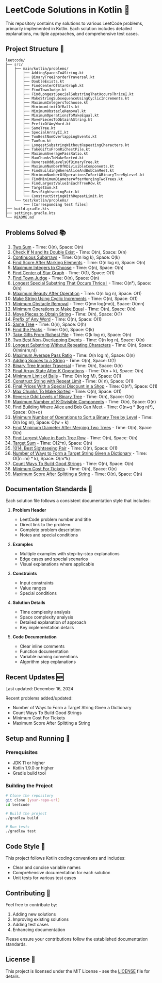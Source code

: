 # LeetCode Solutions in Kotlin 🎯

This repository contains my solutions to various LeetCode problems, primarily implemented in Kotlin. Each solution
includes detailed explanations, multiple approaches, and comprehensive test cases.

## Project Structure 📁

```
leetcode/
├── src/
│   ├── main/kotlin/problems/
│   │   ├── AddingSpacesToAString.kt
│   │   ├── BinaryTreeInorderTraversal.kt
│   │   ├── DoubleExists.kt
│   │   ├── FindCenterOfStarGraph.kt
│   │   ├── FindTownJudge.kt
│   │   ├── FindLongestSpecialSubstringThatOccursThriceI.kt
│   │   ├── MakeStringSubsequenceUsingCyclicIncrements.kt
│   │   ├── MaximumIntegersToChoose.kt
│   │   ├── MinimumLimitOfBalls.kt
│   │   ├── MinimumObstacleRemoval.kt
│   │   ├── MinimumOperationsToMakeEqual.kt
│   │   ├── MovePiecesToObtainAString.kt
│   │   ├── PrefixOfAnyWord.kt
│   │   ├── SameTree.kt
│   │   ├── SpecialArrayII.kt
│   │   ├── TwoBestNonOverlappingEvents.kt
│   │   ├── TwoSum.kt
│   │   ├── LongestSubstringWithoutRepeatingCharacters.kt
│   │   ├── TakeGiftsFromRichestPile.kt
│   │   ├── MaximumAveragePassRatio.kt
│   │   ├── MaxChunksToMakeSorted.kt
│   │   ├── ReverseOddLevelsOfBinaryTree.kt
│   │   ├── MaximumNumberOfKDivisibleComponents.kt
│   │   ├── FindBuildingWhereAliceAndBobCanMeet.kt
│   │   ├── MinimumNumberOfOperationsToSortABinaryTreeByLevel.kt
│   │   ├── FindMinimumDiameterAfterMergingTwoTrees.kt
│   │   ├── FindLargestValueInEachTreeRow.kt
│   │   ├── TargetSum.kt
│   │   ├── BestSightseeingPair.kt
│   │   └── ConstructStringWithRepeatLimit.kt
│   └── test/kotlin/problems/
│       └── [Corresponding test files]
├── build.gradle.kts
├── settings.gradle.kts
└── README.md
```

## Problems Solved 📚

1. [Two Sum](https://leetcode.com/problems/two-sum/) - Time: O(n), Space: O(n)
2. [Check If N and Its Double Exist](https://leetcode.com/problems/check-if-n-and-its-double-exist/) - Time: O(n),
   Space: O(n)
3. [Continuous Subarrays](https://leetcode.com/problems/continuous-subarrays/) - Time: O(n log k), Space: O(k)
4. [Find Score After Marking Elements](https://leetcode.com/problems/find-score-of-an-array-after-marking-all-elements/) -
   Time: O(n log n), Space: O(n)
5. [Maximum Integers to Choose](https://leetcode.com/problems/maximum-number-of-integers-to-choose-from-a-range-i/) -
   Time: O(n), Space: O(n)
6. [Find Center of Star Graph](https://leetcode.com/problems/find-center-of-star-graph/) - Time: O(1), Space: O(1)
7. [Find Town Judge](https://leetcode.com/problems/find-the-town-judge/) - Time: O(n), Space: O(n)
8. [Longest Special Substring That Occurs Thrice I](https://leetcode.com/problems/longest-substring-that-occurs-thrice/) -
   Time: O(n²), Space: O(n)
9. [Maximum Beauty After Operation](https://leetcode.com/problems/maximum-beauty-of-an-array-after-applying-operation/) -
   Time: O(n log n), Space: O(1)
10. [Make String Using Cyclic Increments](https://leetcode.com/problems/make-string-a-subsequence-using-cyclic-increments/) -
    Time: O(n), Space: O(1)
11. [Minimum Obstacle Removal](https://leetcode.com/problems/minimum-obstacle-removal-to-reach-corner/) - Time: O(mn
    log(mn)), Space: O(mn)
12. [Minimum Operations to Make Equal](https://leetcode.com/problems/minimum-operations-to-make-equal/) - Time: O(n),
    Space: O(n)
13. [Move Pieces to Obtain String](https://leetcode.com/problems/move-pieces-to-obtain-a-string/) - Time: O(n), Space:
    O(1)
14. [Prefix of Any Word](https://leetcode.com/problems/check-if-a-word-occurs-as-a-prefix-of-any-word-in-a-sentence/) -
    Time: O(n), Space: O(1)
15. [Same Tree](https://leetcode.com/problems/same-tree/) - Time: O(n), Space: O(h)
16. [Find the Peaks](https://leetcode.com/problems/find-the-peaks/) - Time: O(n), Space: O(k)
17. [Take Gifts From Richest Pile](https://leetcode.com/problems/take-gifts-from-the-richest-pile/) - Time: O(k log n),
    Space: O(n)
18. [Two Best Non-Overlapping Events](https://leetcode.com/problems/two-best-non-overlapping-events/) - Time: O(n log
    n), Space: O(n)
19. [Longest Substring Without Repeating Characters](https://leetcode.com/problems/longest-substring-without-repeating-characters/) -
    Time: O(n), Space: O(min(m,n))
20. [Maximum Average Pass Ratio](https://leetcode.com/problems/maximum-average-pass-ratio/) - Time: O(n log n), Space:
    O(n)
21. [Adding Spaces to a String](https://leetcode.com/problems/adding-spaces-to-a-string/) - Time: O(n), Space: O(1)
22. [Binary Tree Inorder Traversal](https://leetcode.com/problems/binary-tree-inorder-traversal/) - Time: O(n), Space:
    O(h)
23. [Final Array State After K Operations](https://leetcode.com/problems/final-array-after-k-operations/) - Time: O(n +
    k), Space: O(n)
24. [Minimum Limit of Balls](https://leetcode.com/problems/minimum-limit-of-balls-in-a-bag/) - Time: O(n log M), Space:
    O(1)
25. [Construct String with Repeat Limit](https://leetcode.com/problems/construct-string-with-repeat-limit/) - Time: O(
    n), Space: O(1)
26. [Final Prices With a Special Discount in a Shop](https://leetcode.com/problems/final-prices-with-a-special-discount-in-a-shop) -
    Time: O(n²), Space: O(1)
27. [Max Chunks To Make Sorted](https://leetcode.com/problems/max-chunks-to-make-sorted/description) - Time: O(n),
    Space: O(1)
28. [Reverse Odd Levels of Binary Tree](https://leetcode.com/problems/reverse-odd-levels-of-binary-tree/description) -
    Time: O(n), Space: O(n)
29. [Maximum Number of K-Divisible Components](https://leetcode.com/problems/maximum-number-of-k-divisible-components/description) -
    Time: O(n), Space: O(n)
30. [Find Building Where Alice and Bob Can Meet](https://leetcode.com/problems/find-building-where-alice-and-bob-can-meet/description/) -
    Time: O(n+q * (log n)²), Space: O(n+q)
31. [Minimum Number of Operations to Sort a Binary Tree by Level](https://leetcode.com/problems/minimum-number-of-operations-to-sort-a-binary-tree-by-level/description) -
    Time: O(n log m), Space: O(w + k)
32. [Find Minimum Diameter After Merging Two Trees](https://leetcode.com/problems/find-minimum-diameter-after-merging-two-trees/description/) -
    Time: O(n), Space O(n)
33. [Find Largest Value in Each Tree Row](https://leetcode.com/problems/find-largest-value-in-each-tree-row/description/) -
    Time: O(n), Space: O(n)
34. [Target Sum](https://leetcode.com/problems/target-sum/description/) - Time: O(2^n), Space: O(n)
35. [1014. Best Sightseeing Pair](https://leetcode.com/problems/best-sightseeing-pair/description) - Time: O(n), Space:
    O(1)
36. [Number of Ways to Form a Target String Given a Dictionary](https://leetcode.com/problems/number-of-ways-to-form-a-target-string-given-a-dictionary/description/) -
    Time: O((n+m) * k), Space: O(m*k)
37. [Count Ways To Build Good Strings](https://leetcode.com/problems/count-ways-to-build-good-strings/description/) -
    Time: O(n), Space: O(n)
38. [Minimum Cost For Tickets](https://leetcode.com/problems/minimum-cost-for-tickets/description/) - Time: O(n), Space:
    O(n)
39. [Maximum Score After Splitting a String](https://leetcode.com/problems/maximum-score-after-splitting-a-string/description/) -
    Time: O(n), Space: O(n)

## Documentation Standards 📝

Each solution file follows a consistent documentation style that includes:

1. **Problem Header**
    - LeetCode problem number and title
    - Direct link to the problem
    - Complete problem description
    - Notes and special conditions

2. **Examples**
    - Multiple examples with step-by-step explanations
    - Edge cases and special scenarios
    - Visual explanations where applicable

3. **Constraints**
    - Input constraints
    - Value ranges
    - Special conditions

4. **Solution Details**
    - Time complexity analysis
    - Space complexity analysis
    - Detailed explanation of approach
    - Key implementation details

5. **Code Documentation**
    - Clear inline comments
    - Function documentation
    - Variable naming conventions
    - Algorithm step explanations

## Recent Updates 🆕

Last updated: December 16, 2024

Recent problems added/updated:

- Number of Ways to Form a Target String Given a Dictionary
- Count Ways To Build Good Strings
- Minimum Cost For Tickets
- Maximum Score After Splitting a String

## Setup and Running 🚀

### Prerequisites

- JDK 11 or higher
- Kotlin 1.9.0 or higher
- Gradle build tool

### Building the Project

```bash
# Clone the repository
git clone [your-repo-url]
cd leetcode

# Build the project
./gradlew build

# Run tests
./gradlew test
```

## Code Style 🎨

This project follows Kotlin coding conventions and includes:

- Clear and concise variable names
- Comprehensive documentation for each solution
- Unit tests for various test cases

## Contributing 🤝

Feel free to contribute by:

1. Adding new solutions
2. Improving existing solutions
3. Adding test cases
4. Enhancing documentation

Please ensure your contributions follow the established documentation standards.

## License 📄

This project is licensed under the MIT License - see the [LICENSE](LICENSE) file for details.
